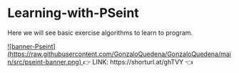 # Learning-with-PSeint
Here we will see basic exercise algorithms to learn to program.

<a href="https://pseint.sourceforge.net/index.php?page=descargas.php&os=w32">
![banner-Pseint](https://raw.githubusercontent.com/GonzaloQuedena/GonzaloQuedena/main/src/pseint-banner.png)
</a>
👉 LINK: https://shorturl.at/ghTVY 👈
